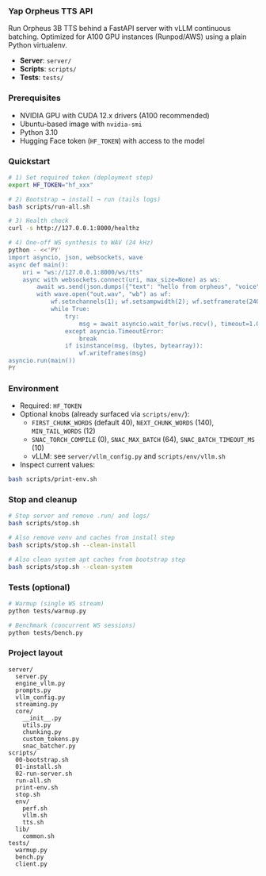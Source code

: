 ### Yap Orpheus TTS API

Run Orpheus 3B TTS behind a FastAPI server with vLLM continuous batching. Optimized for A100 GPU instances (Runpod/AWS) using a plain Python virtualenv.

- **Server**: `server/`
- **Scripts**: `scripts/`
- **Tests**: `tests/`

### Prerequisites

- NVIDIA GPU with CUDA 12.x drivers (A100 recommended)
- Ubuntu-based image with `nvidia-smi`
- Python 3.10
- Hugging Face token (`HF_TOKEN`) with access to the model

### Quickstart

```bash
# 1) Set required token (deployment step)
export HF_TOKEN="hf_xxx"

# 2) Bootstrap → install → run (tails logs)
bash scripts/run-all.sh

# 3) Health check
curl -s http://127.0.0.1:8000/healthz

# 4) One-off WS synthesis to WAV (24 kHz)
python - <<'PY'
import asyncio, json, websockets, wave
async def main():
    uri = "ws://127.0.0.1:8000/ws/tts"
    async with websockets.connect(uri, max_size=None) as ws:
        await ws.send(json.dumps({"text": "hello from orpheus", "voice": "female"}))
        with wave.open("out.wav", "wb") as wf:
            wf.setnchannels(1); wf.setsampwidth(2); wf.setframerate(24000)
            while True:
                try:
                    msg = await asyncio.wait_for(ws.recv(), timeout=1.0)
                except asyncio.TimeoutError:
                    break
                if isinstance(msg, (bytes, bytearray)):
                    wf.writeframes(msg)
asyncio.run(main())
PY
```

### Environment

- Required: `HF_TOKEN`
- Optional knobs (already surfaced via `scripts/env/`):
  - `FIRST_CHUNK_WORDS` (default 40), `NEXT_CHUNK_WORDS` (140), `MIN_TAIL_WORDS` (12)
  - `SNAC_TORCH_COMPILE` (0), `SNAC_MAX_BATCH` (64), `SNAC_BATCH_TIMEOUT_MS` (10)
  - vLLM: see `server/vllm_config.py` and `scripts/env/vllm.sh`
- Inspect current values:
```bash
bash scripts/print-env.sh
```

### Stop and cleanup

```bash
# Stop server and remove .run/ and logs/
bash scripts/stop.sh

# Also remove venv and caches from install step
bash scripts/stop.sh --clean-install

# Also clean system apt caches from bootstrap step
bash scripts/stop.sh --clean-system
```

### Tests (optional)

```bash
# Warmup (single WS stream)
python tests/warmup.py

# Benchmark (concurrent WS sessions)
python tests/bench.py
```

### Project layout

```
server/
  server.py
  engine_vllm.py
  prompts.py
  vllm_config.py
  streaming.py
  core/
    __init__.py
    utils.py
    chunking.py
    custom_tokens.py
    snac_batcher.py
scripts/
  00-bootstrap.sh
  01-install.sh
  02-run-server.sh
  run-all.sh
  print-env.sh
  stop.sh
  env/
    perf.sh
    vllm.sh
    tts.sh
  lib/
    common.sh
tests/
  warmup.py
  bench.py
  client.py
```
